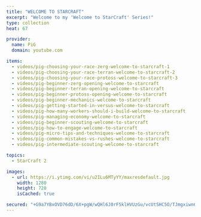```yaml
---
title: "WELCOME TO STARCRAFT"
excerpt: "Welcome to my 'Welcome to StarCraft' Series!"
type: collection
heat: 67

provider:
  name: PiG
  domain: youtube.com

items:
  - videos/pig-choosing-your-race-zerg-welcome-to-starcraft-1
  - videos/pig-choosing-your-race-terran-welcome-to-starcraft-2
  - videos/pig-choosing-your-race-protoss-welcome-to-starcraft-3
  - videos/pig-beginner-zerg-opening-welcome-to-starcraft
  - videos/pig-beginner-terran-opening-welcome-to-starcraft
  - videos/pig-beginner-protoss-opening-welcome-to-starcraft
  - videos/pig-beginner-mechanics-welcome-to-starcraft
  - videos/pig-getting-started-in-versus-welcome-to-starcraft
  - videos/pig-how-many-workers-should-i-build-welcome-to-starcraft
  - videos/pig-managing-economy-welcome-to-starcraft
  - videos/pig-beginner-scouting-welcome-to-starcraft
  - videos/pig-how-to-engage-welcome-to-starcraft
  - videos/pig-micro-tips-and-techniques-welcome-to-starcraft
  - videos/pig-common-mistakes-vs-rushes-welcome-to-starcraft
  - videos/pig-intermediate-scouting-welcome-to-starcraft

topics:
  - StarCraft 2

images:
  - url: https://i.ytimg.com/vi/u2ILu6MTyYY/maxresdefault.jpg
    width: 1280
    height: 720
    isCached: true

secured: "+G9a7YBxOVD76dD/6X+pgW/wQHl6J0rF5klHVUzGu/vcUtSHC5O/TJmgxiwn61MsMcIOTsgWpiVjC7ix35ziuFm9qjsEyezzCCc4Lk5WKCL5yU2jAwfBWm0srtyNh2DnmLsraXuBTP9yASUxDCukCIvHIPaMdadlnxYC7l6Btngh5Bx9C2XIjxkhJThvnD4bHa4jjacswX6JD19X3V9cdwAZfjwwovjCGZHSdZ5cQBybNOgRaO/WKQjcxt9uQhfzgKuk7ivw3GV4kwDTdayiIiHrbEGxXdGC57KjhwnzXBhS+ujWN+PCSJostXXITMHZ267d96C/V0A5yWHZaKUCkVnMumUzY1fJ9Y5mHoxlUVA=;tbgtlj0+0LIH3kv17ap4QA=="
---
```


